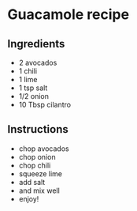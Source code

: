 # Guacamole recipe


## Ingredients

- 2 avocados
- 1 chili
- 1 lime
- 1 tsp salt
- 1/2 onion
- 10 Tbsp cilantro


## Instructions

- chop avocados
- chop onion
- chop chili
- squeeze lime
- add salt
- and mix well
- enjoy!
